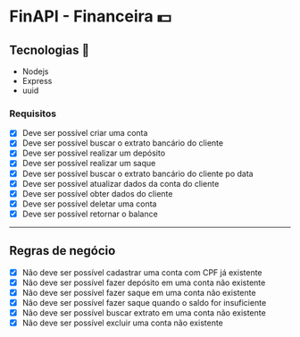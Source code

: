 # FinAPI - Financeira 💵

## Tecnologias 🚀
 - Nodejs
 - Express
 - uuid

### Requisitos

- [x] Deve ser possível criar uma conta
- [x] Deve ser possível buscar o extrato bancário do cliente
- [x] Deve ser possível realizar um depósito
- [x] Deve ser possível realizar um saque
- [x] Deve ser possível buscar o extrato bancário do cliente po data
- [x] Deve ser possível atualizar dados da conta do cliente
- [x] Deve ser possível obter dados do cliente
- [x] Deve ser possível deletar uma conta
- [x] Deve ser possível retornar o balance

---

## Regras de negócio

- [x] Não deve ser possível cadastrar uma conta com CPF já existente
- [x] Não deve ser possível fazer depósito em uma conta não existente
- [x] Não deve ser possível fazer saque em uma conta não existente
- [x] Não deve ser possível fazer saque quando o saldo for insuficiente
- [x] Não deve ser possível buscar extrato em uma conta não existente
- [x] Não deve ser possível excluir uma conta não existente
